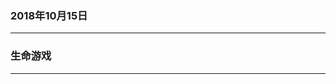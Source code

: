 


###  2018年10月15日
-----------------------------------------------------------------





 ###  生命游戏
 -----------------------------------------------------------------
